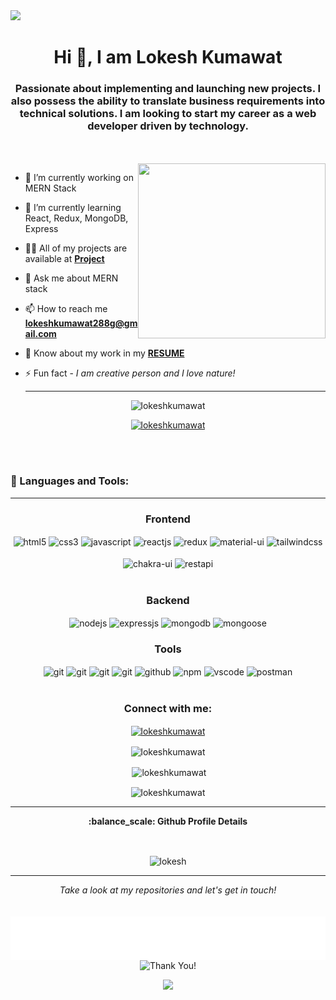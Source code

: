 <img src="https://myways-public-data-prod.s3.ap-south-1.amazonaws.com/myways-resource-library/blogs/upcoming-career-opportunities-in-2022-cc87b_Image_blogs.png" />
<h1 align="center">Hi 👋, I am Lokesh Kumawat</h1>
<h3 align="center">Passionate about implementing and launching new projects. I also possess the ability to translate business requirements into technical solutions. I am looking to start my career as a web developer driven by technology.</h3
  <hr/>
  <br>
  <br/>
  <img src="https://cdn.dribbble.com/users/4055494/screenshots/15215756/media/d2b66c4ca0192aa26d103448b3d1518b.gif" width="300" height="280" align="right" />


- 🔭 I’m currently working on MERN Stack

- 🌱 I’m currently learning React, Redux, MongoDB, Express

- 👨‍💻 All of my projects are available at  <b><a href="https://zingy-caramel-a55bdd.netlify.app/" target="_blank">Project</a></b>

- 💬 Ask me about MERN stack

- 📫 How to reach me <b>lokeshkumawat288g@gmail.com</b>

- 📄 Know about my work in my <b><a href="https://drive.google.com/file/d/1vWW1Yo0P2HxZ97mYv-ypJLO_IUMBts4g/view?usp=drive_link" target="_blank">RESUME</a></b>

- ⚡ Fun fact - *I am creative person and I love nature!*
   <hr>
  
 
  <div align="center">
<p align="center"> <img src="https://komarev.com/ghpvc/?username=lokeshkumawat&label=Profile%20views&color=0e75b6&style=flat" alt="lokeshkumawat" /> </p>

<p align="center"> <a href="https://github.com/ryo-ma/github-profile-trophy"><img src="https://github-profile-trophy.vercel.app/?username=lokeshkumawat2003" alt="lokeshkumawat" /></a> </p>
  </div>
    <br />
     <br />
  <h3> 🚀 Languages and Tools:</h3>
<hr />
<div align="center">
 
 <div align="center"><h3 align="center">Frontend</h3>
<img src="https://img.shields.io/badge/html5-%23E34F26.svg?style=for-the-badge&logo=html5&logoColor=white" align="center" alt="html5">
<img src = "https://img.shields.io/badge/css3-%231572B6.svg?style=for-the-badge&logo=css3&logoColor=white" align="center" alt="css3">
<img src ="https://img.shields.io/badge/javascript-%23323330.svg?style=for-the-badge&logo=javascript&logoColor=%23F7DF1E" align="center" alt="javascript">
<img src="https://img.shields.io/badge/React-20232A?style=for-the-badge&logo=react&logoColor=61DAFB"  align="center" alt="reactjs" />
<img src="https://img.shields.io/badge/Redux-593D88?style=for-the-badge&logo=redux&logoColor=white"  align="center" alt="redux" />
<img src="https://img.shields.io/badge/Material%20UI-007FFF?style=for-the-badge&logo=mui&logoColor=white"  align="center" alt="material-ui"/>
<img src = "https://img.shields.io/badge/tailwind css-%2338B2AC.svg?style=for-the-badge&logo=tailwind-css&logoColor=white" align="center" alt="tailwindcss"/>
<br/>
<br/>
  <img src = "https://img.shields.io/badge/chakra ui-%234ED1C5.svg?style=for-the-badge&logo=chakraui&logoColor=white" align="center" alt="chakra-ui"/>
  <img src="https://img.shields.io/badge/rest api-%23000000.svg?style=for-the-badge&logo=flask&logoColor=white" align="center" alt="restapi"/>
  
</div>
 <br/>
  <div align="center"><h3 align="center">Backend</h3> 
<img src="https://img.shields.io/badge/Node.js-339933?style=for-the-badge&logo=nodedotjs&logoColor=white" align="center" alt="nodejs" />
<img src="https://img.shields.io/badge/Express.js-000000?style=for-the-badge&logo=express&logoColor=white" align="center" alt="expressjs"/>
<img src="https://img.shields.io/badge/MongoDB-4EA94B?style=for-the-badge&logo=mongodb&logoColor=white" align="center" alt="mongodb"/>
<img src="https://img.shields.io/badge/mongoose-%2300f.svg?style=for-the-badge&logo=fastify&logoColor=white" align="center" alt="mongoose"/>
 </div>
 
 <div align="center"><h3 align="center">Tools</h3> 
  <img src="https://img.shields.io/badge/heroku-%23430098.svg?style=for-the-badge&logo=heroku&logoColor=white" align="center" alt="git"/>
   <img src="https://img.shields.io/badge/netlify-%23000000.svg?style=for-the-badge&logo=netlify&logoColor=#00C7B7" align="center" alt="git"/>
   <img src="https://img.shields.io/badge/vercel-%23000000.svg?style=for-the-badge&logo=vercel&logoColor=whit" align="center" alt="git"/>
   <img src="https://img.shields.io/badge/Git-f44d27?style=for-the-badge&logo=git&logoColor=white"  align="center" alt="git"/>
   <img src="https://img.shields.io/badge/GitHub-100000?style=for-the-badge&logo=github&logoColor=white"  align="center" alt="github"/>
   <img src = "https://img.shields.io/badge/NPM-%23000000.svg?style=for-the-badge&logo=npm&logoColor=white" align="center" alt="npm">
   <img src="https://img.shields.io/badge/Visual%20Studio-5C2D91.svg?style=for-the-badge&logo=visual-studio&logoColor=white"  align="center" alt="vscode"/>
   <img src ="https://img.shields.io/badge/Postman-FF6C37?style=for-the-badge&logo=postman&logoColor=white" align="center" alt="postman">
     <br />
     <br />

<h3 align="center">Connect with me:</h3>
<p align="center">
<a href="https://www.linkedin.com/in/yash-vaishnav-b55473261/" target="blank"><img align="center" src="https://raw.githubusercontent.com/rahuldkjain/github-profile-readme-generator/master/src/images/icons/Social/linked-in-alt.svg" alt="lokeshkumawat" height="30" width="40" /></a>
</p>



<p><img align="center" src="https://github-readme-stats.vercel.app/api/top-langs?username=lokeshkumawat2003&show_icons=true&locale=en&layout=compact" alt="lokeshkumawat" /></p>

<p>&nbsp;<img align="center" src="https://github-readme-stats.vercel.app/api?username=lokeshkumawat2003&show_icons=true&locale=en" alt="lokeshkumawat" /></p>

<p><img align="center" src="https://github-readme-streak-stats.herokuapp.com/?user=lokeshkumawat2003&" alt="lokeshkumawat" /></p>
   <hr>
   </p
 
<div>
  <p align='center'><b> :balance_scale: Github Profile Details</b></p><br/>
  <p align="center"><img
          alt="lokesh"
          src="https://github-profile-summary-cards.vercel.app/api/cards/profile-details?username=lokeshkumawat2003&theme=github_dark"
          align="center"
        />
</div>
    <hr>
   <p align="center">
    <i>Take a look at my repositories and let's get in touch!</i><br><br>
    <code>
<a target="_blank" rel="noopener noreferrer" href="https://github.com/Kushal997-das/Kushal997-das/blob/master/Profile%20generator/marquee.svg"><img align="center" height="70" alt="Thanks" width="100%" src="https://github.com/Kushal997-das/Kushal997-das/raw/master/Profile%20generator/marquee.svg" style="max-width: 100%;"></a>
</code>
   <img alt="Thank You!" title="Thank You" src="https://img.shields.io/badge/Thank-You-ff69b4.svg"/>
</p>
 <img  src="https://raw.githubusercontent.com/Trilokia/Trilokia/379277808c61ef204768a61bbc5d25bc7798ccf1/bottom_header.svg" />
